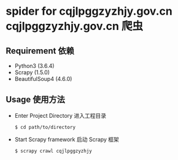 # spider for cqjlpggzyzhjy.gov.cn cqjlpggzyzhjy.gov.cn 爬虫

## Requirement 依赖
  - Python3 (3.6.4)
  - Scrapy (1.5.0)
  - BeautifulSoup4 (4.6.0)


## Usage 使用方法

  - Enter Project Directory 进入工程目录

    ```
    $ cd path/to/directory
    ```

  - Start Scrapy framework 启动 Scrapy 框架 

    ```
    $ scrapy crawl cqjlpggzyzhjy
    ```
